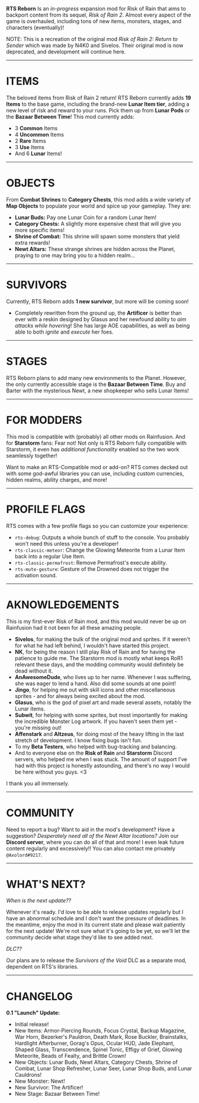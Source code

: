 **RTS Reborn** Is an *in-progress* expansion mod for Risk of Rain that aims to backport content from its sequel, *Risk of Rain 2*. Almost every aspect of the game is overhauled, including tons of new items, monsters, stages, and characters (eventually)!

NOTE: This is a recreation of the original mod *Risk of Rain 2: Return to Sender* which was made by N4K0 and Sivelos. Their original mod is now deprecated, and development will continue here.

---

# ITEMS

The beloved items from Risk of Rain 2 return! RTS Reborn currently adds **19 Items** to the base game, including the brand-new **Lunar Item tier**, adding a new level of risk and reward to your runs. Pick them up from **Lunar Pods** or the **Bazaar Between Time**! This mod currently adds:

- 3 **Common** Items
- 4 **Uncommon** Items
- 2 **Rare** Items
- 3 **Use** Items
- And 6 **Lunar** Items!

---

# OBJECTS

From **Combat Shrines** to **Category Chests**, this mod adds a wide variety of **Map Objects** to populate your world and spice up your gameplay. They are:

- **Lunar Buds:** Pay one Lunar Coin for a random Lunar Item!
- **Category Chests:** A slightly more expensive chest that will give you more specific items!
- **Shrine of Combat:** This shrine will spawn some monsters that yield extra rewards!
- **Newt Altars:** These strange shrines are hidden across the Planet, praying to one may bring you to a hidden realm...

---

# SURVIVORS

Currently, RTS Reborn adds **1 new survivor**, but more will be coming soon!
- Completely rewritten from the ground up, the **Artificer** is better than ever with a reskin designed by Glasus and her newfound ability to *aim attacks while hovering*! She has large AOE capabilities, as well as being able to both *ignite* and *execute* her foes.

---

# STAGES

RTS Reborn plans to add many new environments to the Planet. However, the only currently accessible stage is the **Bazaar Between Time**. Buy and Barter with the mysterious Newt, a new shopkeeper who sells Lunar Items!

---

# FOR MODDERS

This mod is compatible with (probably) all other mods on Rainfusion. And for **Starstorm** fans: Fear not! Not only is RTS Reborn fully compatible with Starstorm, it even has *additional functionality* enabled so the two work seamlessly together!

Want to make an RTS-Compatible mod or add-on? RTS comes decked out with some god-awful libraries you can use, including custom currencies, hidden realms, ability charges, and more!

---

# PROFILE FLAGS

RTS comes with a few profile flags so you can customize your experience:

- `rts-debug`: Outputs a whole bunch of stuff to the console. You probably won't need this unless you're a developer!
- `rts-classic-meteor`: Change the Glowing Meteorite from a Lunar Item back into a regular Use Item.
- `rts-classic-permafrost`: Remove Permafrost's execute ability.
- `rts-mute-gesture`: Gesture of the Drowned does not trigger the activation sound.

---

# AKNOWLEDGEMENTS

This is my first-ever Risk of Rain mod, and this mod would never be up on Rainfusion had it not been for all these amazing people.

- **Sivelos**, for making the bulk of the original mod and sprites. If it weren't for what he had left behind, I wouldn't have started this project.
- **NK**, for being the reason I still play Risk of Rain and for having the patience to guide me. The Starstorm mod is mostly what keeps RoR1 relevant these days, and the modding community would definitely be dead without it.
- **AnAwesomeDude**, who lives up to her name. Whenever I was suffering, she was eager to lend a hand. Also did some sounds at one point!
- **Jingo**, for helping me out with skill icons and other miscellaneous sprites - and for always being excited about the mod.
- **Glasus**, who is the god of pixel art and made several assets, notably the Lunar items.
- **Subwit**, for helping with some sprites, but most importantly for making the incredible Monster Log artwork. If you haven't seen them yet - you're missing out!
- **Affenstark** and **Altzeus**, for doing most of the heavy lifting in the last stretch of development. I know fixing bugs isn't fun.
- To my **Beta Testers**, who helped with bug-tracking and balancing.
- And to everyone else on the **Risk of Rain** and **Starstorm** Discord servers, who helped me when I was stuck. The amount of support I've had with this project is honestly astounding, and there's no way I would be here without you guys. <3

I thank you all immensely.

---

# COMMUNITY

Need to report a bug? Want to aid in the mod's development? Have a suggestion? *Desperately need all of the Newt Altar locations?* Join our **Discord server**, where you can do all of that and more! I even leak future content regularly and excessively!! You can also contact me privately `@Axolord#9217`.

---

# WHAT'S NEXT?

*When is the next update??*

Whenever it's ready. I'd love to be able to release updates regularly but I have an abnormal schedule and I don't want the pressure of deadlines. In the meantime, enjoy the mod in its current state and please wait patiently for the next update! We're not sure what it's going to be yet, so we'll let the community decide what stage they'd like to see added next.

*DLC??*

Our plans are to release the *Survivors of the Void* DLC as a separate mod, dependent on RTS's libraries.

---

# CHANGELOG

**0.1 "Launch" Update:**
- Initial release!
- New Items: Armor-Piercing Rounds, Focus Crystal, Backup Magazine, War Horn, Bezerker's Pauldron, Death Mark, Rose Buckler, Brainstalks, Hardlight Afterburner, Gorag's Opus, Ocular HUD, Jade Elephant, Shaped Glass, Transcendence, Spinel Tonic, Effigy of Grief, Glowing Meteorite, Beads of Fealty, and Brittle Crown!
- New Objects: Lunar Buds, Newt Altars, Category Chests, Shrine of Combat, Lunar Shop Refresher, Lunar Seer, Lunar Shop Buds, and Lunar Cauldrons!
- New Monster: Newt!
- New Survivor: The Artificer!
- New Stage: Bazaar Between Time!
